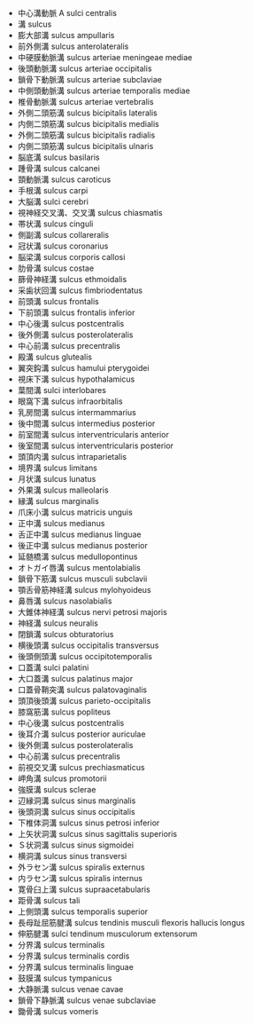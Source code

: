 - 中心溝動脈 A sulci centralis
- 溝 sulcus
- 膨大部溝 sulcus ampullaris
- 前外側溝 sulcus anterolateralis
- 中硬膜動脈溝 sulcus arteriae meningeae mediae
- 後頭動脈溝 sulcus arteriae occipitalis
- 鎖骨下動脈溝 sulcus arteriae subclaviae
- 中側頭動脈溝 sulcus arteriae temporalis mediae
- 椎骨動脈溝 sulcus arteriae vertebralis
- 外側二頭筋溝 sulcus bicipitalis lateralis
- 内側二頭筋溝 sulcus bicipitalis medialis
- 外側二頭筋溝 sulcus bicipitalis radialis
- 内側二頭筋溝 sulcus bicipitalis ulnaris
- 脳底溝 sulcus basilaris
- 踵骨溝 sulcus calcanei
- 頚動脈溝 sulcus caroticus
- 手根溝 sulcus carpi
- 大脳溝 sulci cerebri
- 視神経交叉溝、交叉溝 sulcus chiasmatis
- 帯状溝 sulcus cinguli
- 側副溝 sulcus collareralis
- 冠状溝 sulcus coronarius
- 脳梁溝 sulcus corporis callosi
- 肋骨溝 sulcus costae
- 篩骨神経溝 sulcus ethmoidalis
- 采歯状回溝 sulcus fimbriodentatus
- 前頭溝 sulcus frontalis
- 下前頭溝 sulcus frontalis inferior
- 中心後溝 sulcus postcentralis
- 後外側溝 sulcus posterolateralis
- 中心前溝 sulcus precentralis
- 殿溝 sulcus glutealis
- 翼突鈎溝 sulcus hamului pterygoidei
- 視床下溝 sulcus hypothalamicus
- 葉間溝 sulci interlobares
- 眼窩下溝 sulcus infraorbitalis
- 乳房間溝 sulcus intermammarius
- 後中間溝 sulcus intermedius posterior
- 前室間溝 sulcus interventricularis anterior
- 後室間溝 sulcus interventricularis posterior
- 頭頂内溝 sulcus intraparietalis
- 境界溝 sulcus limitans
- 月状溝 sulcus lunatus
- 外果溝 sulcus malleolaris
- 縁溝 sulcus marginalis
- 爪床小溝 sulcus matricis unguis
- 正中溝 sulcus medianus
- 舌正中溝 sulcus medianus linguae
- 後正中溝 sulcus medianus posterior
- 延髄橋溝 sulcus medullopontinus
- オトガイ唇溝 sulcus mentolabialis
- 鎖骨下筋溝 sulcus musculi subclavii
- 顎舌骨筋神経溝 sulcus mylohyoideus
- 鼻唇溝 sulcus nasolabialis
- 大錐体神経溝 sulcus nervi petrosi majoris
- 神経溝 sulcus neuralis
- 閉鎖溝 sulcus obturatorius
- 横後頭溝 sulcus occipitalis transversus
- 後頭側頭溝 sulcus occipitotemporalis
- 口蓋溝 sulci palatini
- 大口蓋溝 sulcus palatinus major
- 口蓋骨鞘突溝 sulcus palatovaginalis
- 頭頂後頭溝 sulcus parieto-occipitalis
- 膝窩筋溝 sulcus popliteus
- 中心後溝 sulcus postcentralis
- 後耳介溝 sulcus posterior auriculae
- 後外側溝 sulcus posterolateralis
- 中心前溝 sulcus precentralis
- 前視交叉溝 sulcus prechiasmaticus
- 岬角溝 sulcus promotorii
- 強膜溝 sulcus sclerae
- 辺縁洞溝 sulcus sinus marginalis
- 後頭洞溝 sulcus sinus occipitalis
- 下椎体洞溝 sulcus sinus petrosi inferior
- 上矢状洞溝 sulcus sinus sagittalis superioris
- Ｓ状洞溝 sulcus sinus sigmoidei
- 横洞溝 sulcus sinus transversi
- 外ラセン溝 sulcus spiralis externus
- 内ラセン溝 sulcus spiralis internus
- 寛骨臼上溝 sulcus supraacetabularis
- 距骨溝 sulcus tali
- 上側頭溝 sulcus temporalis superior
- 長母趾屈筋腱溝 sulcus tendinis musculi flexoris hallucis longus
- 伸筋腱溝 sulci tendinum musculorum extensorum
- 分界溝 sulcus terminalis
- 分界溝 sulcus terminalis cordis
- 分界溝 sulcus terminalis linguae
- 鼓膜溝 sulcus tympanicus
- 大静脈溝 sulcus venae cavae
- 鎖骨下静脈溝 sulcus venae subclaviae
- 鋤骨溝 sulcus vomeris
